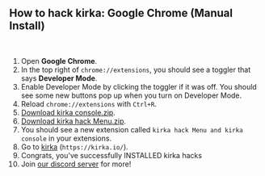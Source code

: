 ## How to hack kirka: Google Chrome (Manual Install)

<br>

1. Open **Google Chrome**.
3. In the top right of `chrome://extensions`, you should see a toggler that says **Developer Mode**.
4. Enable Developer Mode by clicking the toggler if it was off. You should see some new buttons pop up when you turn on Developer Mode.
5. Reload ``chrome://extensions`` with `Ctrl+R`.
6. [Download kirka console.zip](https://github.com/hackpdas/kirka-ex/raw/main/kirka%20console.zip).
7. [Download kirka hack Menu.zip](https://github.com/hackpdas/kirka-ex/raw/main/kirka%20hack%20Menu.zip).
9. You should see a new extension called `kirka hack Menu and kirka console` in your extensions.
10. Go to [kirka](https://kirka.io/) (``https://kirka.io/``).
14. Congrats, you've successfully INSTALLED kirka hacks
15. Join [our discord server](https://discord.gg/Nn2AA63cyC) for more!
